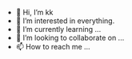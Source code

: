 - 👋 Hi, I’m kk
- 👀 I’m interested in everything.
- 🌱 I’m currently learning ...
- 💞️ I’m looking to collaborate on ...
- 📫 How to reach me ...

<!---
rikkkkkkke9999/rikkkkkkke9999 is a ✨ special ✨ repository because its `README.md` (this file) appears on your GitHub profile.
You can click the Preview link to take a look at your changes.
--->
